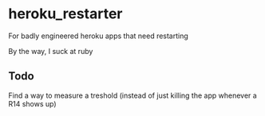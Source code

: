 # heroku_restarter
For badly engineered heroku apps that need restarting 

By the way, I suck at ruby

## Todo

Find a way to measure a treshold (instead of just killing the app whenever a R14 shows up)
